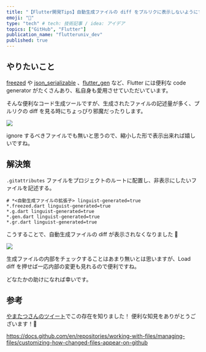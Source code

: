 ```yaml
---
title: "【Flutter開発Tips】自動生成ファイルの diff をプルリクに表示しないようにする"
emoji: "🎉"
type: "tech" # tech: 技術記事 / idea: アイデア
topics: ["GitHub", "Flutter"]
publication_name: "flutteruniv_dev"
published: true
---
```


## やりたいこと

[freezed](https://pub.dev/packages/freezed) や [json_serializable](https://pub.dev/packages/json_serializable) 、[flutter_gen](https://pub.dev/packages/flutter_gen) など、Flutter には便利な code generator がたくさんあり、私自身も愛用させていただいています。

そんな便利なコード生成ツールですが、生成されたファイルの記述量が多く、プルリクの diff を見る時にちょっぴり邪魔だったりします。

![](https://storage.googleapis.com/zenn-user-upload/f40bd6fe9b53-20220509.png)

ignore するべきファイルでも無いと思うので、縮小した形で表示出来れば嬉しいですね。

## 解決策

`.gitattributes` ファイルをプロジェクトのルートに配置し、非表示にしたいファイルを記述する。

```yaml:.gitattributes
# *<自動生成ファイルの拡張子> linguist-generated=true
*.freezed.dart linguist-generated=true
*.g.dart linguist-generated=true
*.gen.dart linguist-generated=true
*.gr.dart linguist-generated=true
```

こうすることで、自動生成ファイルの diff が表示されなくなりました 🎉

![](https://storage.googleapis.com/zenn-user-upload/23a961e96cad-20220509.png)

生成ファイルの内部をチェックすることはあまり無いとは思いますが、Load diff を押せば一応内部の変更も見れるので便利ですね。

どなたかの助けになれば幸いです。

## 参考

[やまたつさんのツイート](https://twitter.com/yamatatsu109_ja/status/1489801580329066498?s=20&t=decWewkD7ENUL37Otf2OPA)でこの存在を知りました！
便利な知見をありがとうございます！🙌

https://docs.github.com/en/repositories/working-with-files/managing-files/customizing-how-changed-files-appear-on-github
